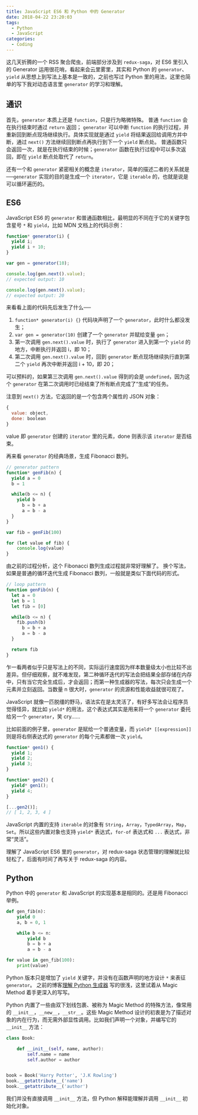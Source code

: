 ```yaml
---
title: JavaScript ES6 和 Python 中的 Generator
date: 2018-04-22 23:20:03
tags:
  - Python
  - JavaScript
categories:
  - Coding
---
```


这几天折腾的一个 RSS 聚合爬虫，前端部分涉及到 `redux-saga`，对 ES6 里引入的 Generator 运用很花哨，看起来会云里雾里，其实和 Python 的 `generator`、`yield` 从思想上到写法上基本是一致的，之前也写过 Python 里的用法，这里也简单的写下我对动态语言里 `generator` 的学习和理解。

<!-- more -->

## 通识
首先，`generator` 本质上还是 `function`，只是行为略微特殊。
普通 `function` 会在执行结束时通过 `return` 返回；
`generator` 可以中断 `function` 的执行过程，并重新回到断点现场继续执行。具体实现就是通过 `yield` 将结果返回给调用方并中断，通过 `next()` 方法继续回到断点再执行到下一个 `yield` 断点处。
普通函数只会返回一次，就是在执行结束的时候；`generator` 函数在执行过程中可以多次返回，即在 `yield` 断点处取代了 `return`。

还有一个和 `generator` 紧密相关的概念是 `iterator`，简单的描述二者的关系就是──`generator` 实现的目的是生成一个 `iterator`，它是 `iterable` 的，也就是说是可以循环遍历的。

## ES6

JavaScript ES6 的 `generator` 和普通函数相比，最明显的不同在于它的关键字包含星号 `*` 和 `yield`，比如 MDN 文档上的代码示例：

```javascript
function* generator(i) {
  yield i;
  yield i + 10;
}

var gen = generator(10);

console.log(gen.next().value);
// expected output: 10

console.log(gen.next().value);
// expected output: 20
```

来看看上面的代码先后发生了什么──
1. `function* generator(i) {}` 代码块声明了一个 `generator`，此时什么都没发生；
2. `var gen = generator(10)` 创建了一个 `generator` 并赋给变量 `gen`；
3. 第一次调用 `gen.next().value` 时，执行了 `generator` 进入到第一个 `yield` 的地方，中断执行并返回 i，即 10；
4. 第二次调用 `gen.next().value` 时，回到 `generator` 断点现场继续执行直到第二个 `yield` 再次中断并返回 i + 10，即 20；

可以预料的，如果第三次调用 `gen.next().value` 得到的会是 `undefined`，因为这个 `generator` 在第二次调用时已经结束了所有断点完成了“生成”的任务。

注意到 `next()` 方法，它返回的是一个包含两个属性的 JSON 对象：

```javascript
{
  value: object,
  done: boolean
}
```

value 即 `generator` 创建的 `iterator` 里的元素，done 则表示该 `iterator` 是否结束。

再来看 `generator` 的经典场景，生成 Fibonacci 数列。

```javascript
// generator pattern
function* genFib(n) {
  yield a = 0
  b = 1

  while(b <= n) {
    yield b
      b = b + a
      a = b - a
  }
}

var fib = genFib(100)

for (let value of fib) {
    console.log(value)
}
```

由之前的过程分析，这个 Fibonacci 数列生成过程就非常好理解了。
换个写法，如果是普通的循环迭代生成 Fibonacci 数列，一般就是类似下面代码的形式。

```javascript
// loop pattern
function genFib(n) {
  let a = 0
  let b = 1
  let fib = [0]

  while(b <= n) {
    fib.push(b)
      b = b + a
      a = b - a
  }

  return fib
}
```

乍一看两者似乎只是写法上的不同，实际运行速度因为样本数量级太小也比较不出差异。但仔细观察，就不难发现，第二种循环迭代的写法会把结果全部存储在内存中，只有当它完全生成后，才会返回；而第一种生成器的写法，每次只会生成一个元素并立刻返回。当数量 n 很大时，`generator` 的资源和性能收益就很可观了。

JavaScript 就像一匹脱缰的野马，语法实在是太灵活了，有好多写法会让程序员觉得怪异，就比如 `yield*` 的用法，这个表达式其实是用来将一个 `generator` 委托给另一个 `generator`，笑 cry……

比如前面的例子里，`generator` 是赋给一个普通变量，而 `yield* [[expression]]` 则是将右侧表达式的 `generator` 的每个元素都做一次 `yield`。

```javascript
function* gen1() {
  yield 1;
  yield 2;
  yield 3;
}

function* gen2() {
  yield* gen1();
  yield 4;
}

[...gen2()];
// [ 1, 2, 3, 4 ]
```

JavaScript 内置的支持 `iterable` 的对象有 `String`，`Array`，`TypedArray`，`Map`，`Set`。所以这些内置对象也支持 `yield*` 表达式，`for-of` 表达式和 `...` 表达式，非常“灵活”。

理解了 JavaScript ES6 里的 `generator`，对 redux-saga 状态管理的理解就比较轻松了，后面有时间了再写关于 redux-saga 的内容。

## Python

Python 中的 `generator` 和 JavaScript 的实现基本是相同的。还是用 Fibonacci 举例。

```python
def gen_fib(n):
    yield 0
    a, b = 0, 1

    while b <= n:
        yield b
        b = b + a
        a = b - a

for value in gen_fib(100):
    print(value)
```

Python 版本只是增加了 `yield` 关键字，并没有在函数声明的地方设计 `*` 来表征 `generator`。
之前的博客[理解 Python 生成器](/2016/10/26/python-generator-guide/) 写的很浅，这里试着从 Magic Method 着手更深入的写写。

Python 内置了一些由双下划线包裹、被称为 Magic Method 的特殊方法，像常用的 `__init__`，`__new__`，`__str__`。这些 Magic Method 设计的初衷是为了描述对象的内在行为，而无需外部显性调用。比如我们声明一个对象，并编写它的 `__init__` 方法：

```python
class Book:

    def __init__(self, name, author):
        self.name = name
        self.author = author


book = Book('Harry Potter', 'J.K Rowling')
book.__getattribute__('name')
book.__getattribute__('author')
```

我们并没有直接调用 `__init__` 方法，但 Python 解释能理解并调用 `__init__` 初始化对象。
